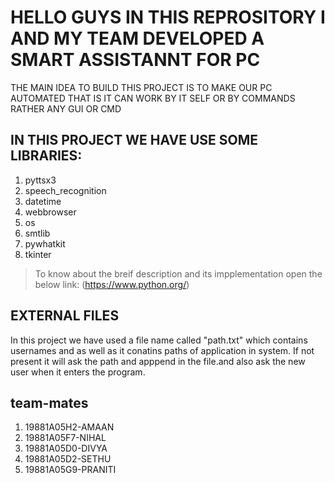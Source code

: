 # HELLO GUYS IN THIS REPROSITORY I AND MY TEAM DEVELOPED A SMART ASSISTANNT FOR PC 

THE MAIN IDEA TO BUILD THIS PROJECT IS TO MAKE OUR PC AUTOMATED THAT IS IT CAN WORK BY IT SELF OR BY COMMANDS RATHER ANY GUI OR CMD

## IN THIS PROJECT WE HAVE USE SOME LIBRARIES:
 1. pyttsx3
 2. speech_recognition
 3. datetime
 4. webbrowser
 5. os
 6. smtlib
 7. pywhatkit
 8. tkinter

>To know about the breif description and its impplementation open the below link:
(https://www.python.org/)

## EXTERNAL FILES
 In this project we have used a file name called "path.txt" which contains usernames and as well as it conatins paths of application in system.
 If not present it will ask the path and apppend in the file.and also ask the new user when it enters the program.

## team-mates
   1. 19881A05H2-AMAAN
   2. 19881A05F7-NIHAL
   3. 19881A05D0-DIVYA
   4. 19881A05D2-SETHU
   5. 19881A05G9-PRANITI
